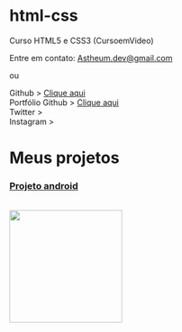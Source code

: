 # html-css
 Curso HTML5 e CSS3 (CursoemVideo)

Entre em contato:
Astheum.dev@gmail.com

ou

Github > <a href="https://github.com/Astheum" target="_blank"> Clique aqui </a>
<br>
Portfólio Github > <a href="https://astheum.github.io/html-css/" target="_blank"> Clique aqui </a>
<br>
Twitter >
<br>
Instagram >


<h1> Meus projetos </h1>
<h3>
    <a href="https://astheum.github.io/projeto-android/">Projeto android</a>
</h3>
<br>
<img src="https://qr-codes-svg.s3.amazonaws.com/Ydtv9k.svg?1669559042317" width="200" height="200" />